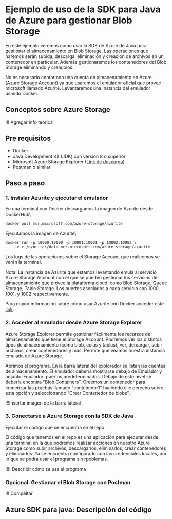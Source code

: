 # Ejemplo de uso de la SDK para Java de Azure para gestionar Blob Storage

En este ejemplo veremos cómo usar la SDK de Azure de Java para gestionar el almacenamiento en Blob Storage. 
Las operaciones que haremos serán subida, descarga, eliminación y creación de archivos en un contenedor en particular. Además gestionaremos los contenedores del Blob Storage 
eliminando y creádolos.

No es necesario contar con una cuenta de almacenamiento en Azure (Azure Storage Account) ya que usaremos el emulador oficial que provee microsoft llamado Azurite. 
Levantaremos una instancia del emulador usando Docker.

## Conceptos sobre Azure Storage
 !!! Agregar info teórica

## Pre requisitos
* Docker 
* Java Development Kit (JDK) con versión 8 o superior
* Microsoft Azure Storage Explorer ([Link de descarga](https://azure.microsoft.com/en-us/products/storage/storage-explorer/ "Azure Storage Explorer"))
* Postman o similar


## Paso a paso
### 1. Instalar Azurite y ejecutar el emulador
En una terminal con Docker descargamos la imagen de Azurite desde DockerHub\
```
docker pull mcr.microsoft.com/azure-storage/azurite
```

Ejecutamos la imagen de Azurite\
```
docker run -p 10000:10000 -p 10001:10001 -p 10002:10002 \
    -v c:/azurite:/data mcr.microsoft.com/azure-storage/azurite
```
Los logs de las operaciones sobre el Storage Account que realicemos se verán la terminal.

Nota: 
La instancia de Azurite que estamos levantando emula al servicio Azure Storage Account con el que se pueden gestionar los servicios de almacenamiento 
que provee la plataforma cloud, como Blob Storage, Queue Storage, Table Storage. Los puertos asociados a cada servicio son 1000, 1001, y 1002 respectivamente.

Para mayor información sobre cómo usar Azurite con Docker acceder este [link](https://learn.microsoft.com/en-us/azure/storage/common/storage-use-azurite?tabs=docker-hub "Azurite con docker").

### 2. Acceder al emulador desde Azure Storage Explorer
Azure Storage Explorer permite gestionar fácilmente los recursos de almacenamiento que tiene el Storage Account.
Podremos ver los distintos tipos de almacenamiento (como blob, colas y tablas), ver, dercargar, subir archivos, crear contenedores y más.
Permite que veamos nuestra instancia emulada de Azure Storage.

Abrimos el programa. En la barra lateral del explorador se listan las cuentas de almacenamiento. El emulador debería mostrarse debajo de Emulador y adjunto-Emulador: puertos predeterminados. 
Debajo de este nivel se debería encontra "Blob Containers". Creemos un contenedor para comenzar las pruebas llamado "contenedor1" haciendo clic derecho sobre esta opción y seleccionando "Crear Contenedor de blobs".

!!!Insertar imagen de la barra lateral

### 3. Conectarse a Azure Storage con la SDK de Java
Ejecutar el código que se encuentra en el repo.

El código que tenemos en el repo es una aplicación para ejecutar desde una terminal en la que podremos realizar acciones en nuestro Azure Storage como subir archivos, descargarlos, eliminarlos, crear contenedores y eliminarlos.
Ya se encuentra configurado con las credenciales locales, por lo que se podrá usar el programa sin rpoblemas.

!!!! Describir cómo se usa el programa


### Opcional. Gestionar el Blob Storage con Postman
!!! Compeltar

## Azure SDK para java: Descripción del código


